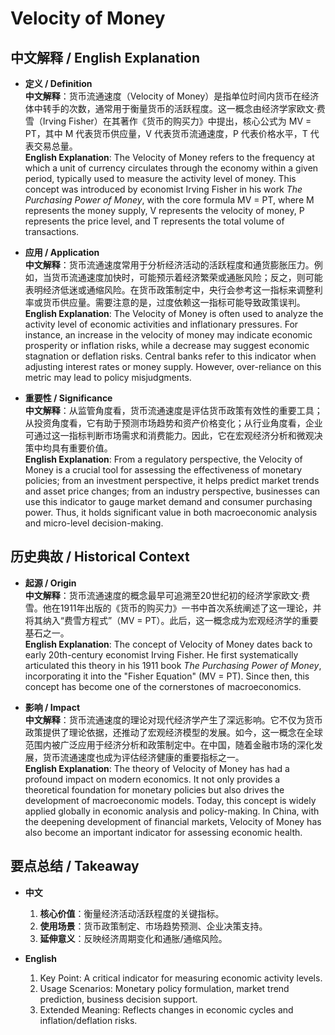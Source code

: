 # Velocity of Money

## 中文解释 / English Explanation

* **定义 / Definition**  
  **中文解释**：货币流通速度（Velocity of Money）是指单位时间内货币在经济体中转手的次数，通常用于衡量货币的活跃程度。这一概念由经济学家欧文·费雪（Irving Fisher）在其著作《货币的购买力》中提出，核心公式为 MV = PT，其中 M 代表货币供应量，V 代表货币流通速度，P 代表价格水平，T 代表交易总量。  
  **English Explanation**: The Velocity of Money refers to the frequency at which a unit of currency circulates through the economy within a given period, typically used to measure the activity level of money. This concept was introduced by economist Irving Fisher in his work *The Purchasing Power of Money*, with the core formula MV = PT, where M represents the money supply, V represents the velocity of money, P represents the price level, and T represents the total volume of transactions.

* **应用 / Application**  
  **中文解释**：货币流通速度常用于分析经济活动的活跃程度和通货膨胀压力。例如，当货币流通速度加快时，可能预示着经济繁荣或通胀风险；反之，则可能表明经济低迷或通缩风险。在货币政策制定中，央行会参考这一指标来调整利率或货币供应量。需要注意的是，过度依赖这一指标可能导致政策误判。  
  **English Explanation**: The Velocity of Money is often used to analyze the activity level of economic activities and inflationary pressures. For instance, an increase in the velocity of money may indicate economic prosperity or inflation risks, while a decrease may suggest economic stagnation or deflation risks. Central banks refer to this indicator when adjusting interest rates or money supply. However, over-reliance on this metric may lead to policy misjudgments.

* **重要性 / Significance**  
  **中文解释**：从监管角度看，货币流通速度是评估货币政策有效性的重要工具；从投资角度看，它有助于预测市场趋势和资产价格变化；从行业角度看，企业可通过这一指标判断市场需求和消费能力。因此，它在宏观经济分析和微观决策中均具有重要价值。  
  **English Explanation**: From a regulatory perspective, the Velocity of Money is a crucial tool for assessing the effectiveness of monetary policies; from an investment perspective, it helps predict market trends and asset price changes; from an industry perspective, businesses can use this indicator to gauge market demand and consumer purchasing power. Thus, it holds significant value in both macroeconomic analysis and micro-level decision-making.

## 历史典故 / Historical Context

* **起源 / Origin**  
  **中文解释**：货币流通速度的概念最早可追溯至20世纪初的经济学家欧文·费雪。他在1911年出版的《货币的购买力》一书中首次系统阐述了这一理论，并将其纳入“费雪方程式”（MV = PT）。此后，这一概念成为宏观经济学的重要基石之一。  
  **English Explanation**: The concept of Velocity of Money dates back to early 20th-century economist Irving Fisher. He first systematically articulated this theory in his 1911 book *The Purchasing Power of Money*, incorporating it into the "Fisher Equation" (MV = PT). Since then, this concept has become one of the cornerstones of macroeconomics.

* **影响 / Impact**  
  **中文解释**：货币流通速度的理论对现代经济学产生了深远影响。它不仅为货币政策提供了理论依据，还推动了宏观经济模型的发展。如今，这一概念在全球范围内被广泛应用于经济分析和政策制定中。在中国，随着金融市场的深化发展，货币流通速度也成为评估经济健康的重要指标之一。  
  **English Explanation**: The theory of Velocity of Money has had a profound impact on modern economics. It not only provides a theoretical foundation for monetary policies but also drives the development of macroeconomic models. Today, this concept is widely applied globally in economic analysis and policy-making. In China, with the deepening development of financial markets, Velocity of Money has also become an important indicator for assessing economic health.

## 要点总结 / Takeaway

* **中文**  
  1. **核心价值**：衡量经济活动活跃程度的关键指标。
  2. **使用场景**：货币政策制定、市场趋势预测、企业决策支持。
  3. **延伸意义**：反映经济周期变化和通胀/通缩风险。

* **English**  
  1. Key Point: A critical indicator for measuring economic activity levels.
  2. Usage Scenarios: Monetary policy formulation, market trend prediction, business decision support.
  3. Extended Meaning: Reflects changes in economic cycles and inflation/deflation risks.